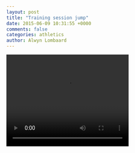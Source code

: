 ```yaml
---
layout: post
title: "Training session jump"
date: 2015-06-09 10:31:55 +0000
comments: false
categories: athletics
author: Alwyn Lombaard
---
```


<video width="320" height="240" controls>
   <source src="/video/9-June-2015.mp4" type="video/mp4">
</video> 
